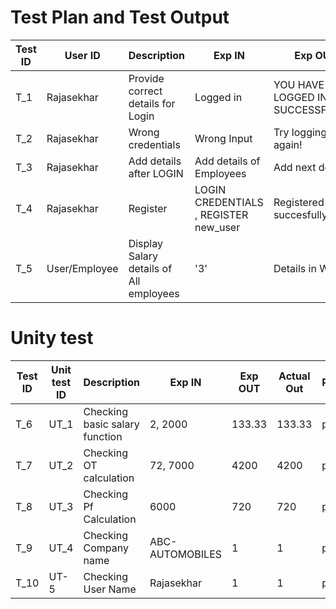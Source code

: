 # Test Plan and Test Output

| **Test ID** | **User ID** | **Description**                                              | **Exp IN** | **Exp OUT** | **Actual Out** |**PASS/FAIL**  |    
|-------------|-----|--------------------------------------------------------------|------------|-------------|----------------|------------------|
|  T_1|Rajasekhar| Provide correct details for Login|Logged in| YOU HAVE LOGGED IN SUCCESSFULLY!! | YOU HAVE LOGGED IN SUCCESSFULLY!! | PASS |
|  T_2|Rajasekhar| Wrong credentials | Wrong Input | Try logging in again! | Try logging in again! | PASS |
|  T_3|Rajasekhar| Add details after LOGIN |  Add details of Employees | Add next details | Add next details | PASS |
|  T_4|Rajasekhar| Register | LOGIN CREDENTIALS , REGISTER new_user | Registered succesfully | Registered succesfully| PASS |
|  T_5|User/Employee| Display Salary details of All employees | '3' | Details in Window | Details in Windows | PASS |

# Unity test
| **Test ID** | **Unit test ID** | **Description**                                              | **Exp IN** | **Exp OUT** | **Actual Out** |**PASS/FAIL**  |    
|-------------|-----|--------------------------------------------------------------|------------|-------------|----------------|------------------|
| T_6 |UT_1| Checking basic salary function |2, 2000|133.33|133.33|pass|
| T_7 |UT_2| Checking OT calculation |72, 7000|4200|4200|pass|
| T_8 |UT_3| Checking Pf Calculation |6000|720|720|pass|
| T_9 |UT_4| Checking Company name |ABC-AUTOMOBILES|1|1|pass|
| T_10 |UT-5| Checking User Name |Rajasekhar|1|1|pass|
